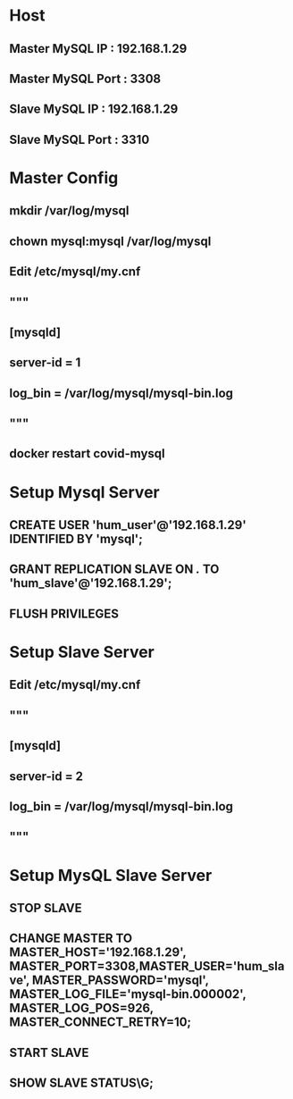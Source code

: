 # Host

## Master MySQL IP : 192.168.1.29
## Master MySQL Port : 3308

## Slave MySQL IP : 192.168.1.29
## Slave MySQL Port : 3310


# Master Config
## mkdir /var/log/mysql

## chown mysql:mysql /var/log/mysql

## Edit /etc/mysql/my.cnf
## """
## [mysqld]
## server-id = 1
## log_bin = /var/log/mysql/mysql-bin.log
## """

## docker restart covid-mysql

# Setup Mysql Server
## CREATE USER 'hum_user'@'192.168.1.29' IDENTIFIED BY 'mysql';
## GRANT REPLICATION SLAVE ON *.* TO 'hum_slave'@'192.168.1.29';
## FLUSH PRIVILEGES


# Setup Slave Server
## Edit /etc/mysql/my.cnf
## """
## [mysqld]
## server-id = 2
## log_bin = /var/log/mysql/mysql-bin.log
## """

# Setup MysQL Slave Server
## STOP SLAVE
## CHANGE MASTER TO MASTER_HOST='192.168.1.29', MASTER_PORT=3308,MASTER_USER='hum_slave', MASTER_PASSWORD='mysql', MASTER_LOG_FILE='mysql-bin.000002', MASTER_LOG_POS=926, MASTER_CONNECT_RETRY=10;

## START SLAVE
## SHOW SLAVE STATUS\G;
